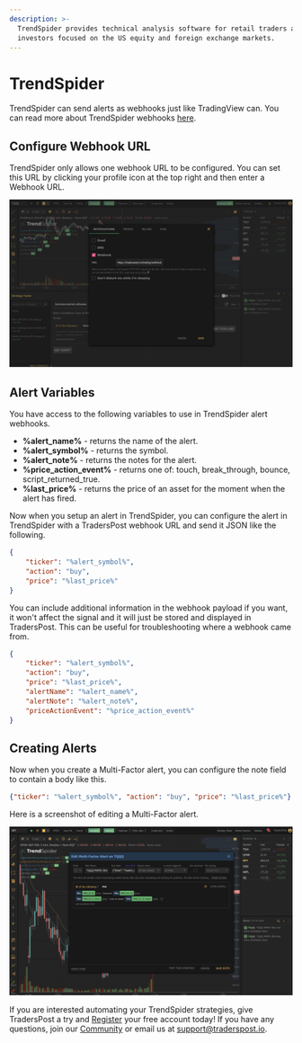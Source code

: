 ```yaml
---
description: >-
  TrendSpider provides technical analysis software for retail traders and
  investors focused on the US equity and foreign exchange markets.
---
```


# TrendSpider

TrendSpider can send alerts as webhooks just like TradingView can. You can read more about TrendSpider webhooks [here](https://help.trendspider.com/kb/alerts/webhooks).

## Configure Webhook URL

TrendSpider only allows one webhook URL to be configured. You can set this URL by clicking your profile icon at the top right and then enter a Webhook URL.

![Set your TrendSpider Webhook URL](<.gitbook/assets/Set TrendSpider Webhook URL>)

## Alert Variables

You have access to the following variables to use in TrendSpider alert webhooks.&#x20;

* **%alert\_name%** - returns the name of the alert.
* **%alert\_symbol%** - returns the symbol.
* **%alert\_note%** - returns the notes for the alert.
* **%price\_action\_event%** - returns one of: touch, break\_through, bounce, script\_returned\_true.
* **%last\_price%** - returns the price of an asset for the moment when the alert has fired.

Now when you setup an alert in TrendSpider, you can configure the alert in TrendSpider with a TradersPost webhook URL and send it JSON like the following.

```json
{
    "ticker": "%alert_symbol%",
    "action": "buy",
    "price": "%last_price%"
}
```

You can include additional information in the webhook payload if you want, it won't affect the signal and it will just be stored and displayed in TradersPost. This can be useful for troubleshooting where a webhook came from.

```json
{
    "ticker": "%alert_symbol%",
    "action": "buy",
    "price": "%last_price%",
    "alertName": "%alert_name%",
    "alertNote": "%alert_note%",
    "priceActionEvent": "%price_action_event%"
}
```

## Creating Alerts

Now when you create a Multi-Factor alert, you can configure the note field to contain a body like this.

```json
{"ticker": "%alert_symbol%", "action": "buy", "price": "%last_price%"}
```

Here is a screenshot of editing a Multi-Factor alert.

![Edit Multi-Factor TrendSpider alert.](<.gitbook/assets/Edit TrendSpider Multi-Factor Alert>)

If you are interested automating your TrendSpider strategies, give TradersPost a try and [Register](https://traderspost.io/register) your free account today! If you have any questions, join our [Community](https://traderspost.io/community) or email us at [support@traderspost.io](mailto:support@traderspost.io).
